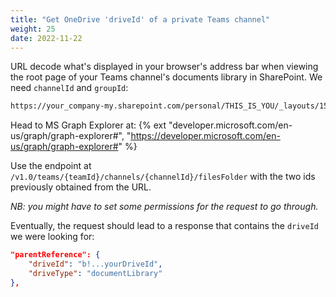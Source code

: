 ```yaml
---
title: "Get OneDrive 'driveId' of a private Teams channel"
weight: 25
date: 2022-11-22
---
```


URL decode what's displayed in your browser's address bar when viewing the root page of your Teams channel's documents library in SharePoint. We need `channelId` and `groupId`:

```txt
https://your_company-my.sharepoint.com/personal/THIS_IS_YOU/_layouts/15/onedrive.aspx?id=/sites/TEAMS_CHANNEL_NAME_FULL/Shared Documents/CHANNEL_NAME&listurl=https://your_company.sharepoint.com/sites/TEAMS_CHANNEL_NAME_FULL/Shared Documents&remoteItem={"mp":{"webAbsoluteUrl":"https://your_company.sharepoint.com/sites/TEAM_NAME","listFullUrl":"https://your_company.sharepoint.com/sites/TEAM_NAME/Shared Documents","rootFolder":"","channelId":"CHANNEL_ID_","groupId":"GROUP_GUID","displayName":"CHANNEL_NAME"},"rsi":{"listFullUrl":"https://your_company.sharepoint.com/sites/TEAMS_CHANNEL_NAME_FULL/Shared Documents","rootFolder":"/sites/TEAMS_CHANNEL_NAME_FULL/Shared Documents/CHANNEL_NAME","webAbsoluteUrl":"https://your_company.sharepoint.com/sites/CHANNEL_NAME_FULL"}}
```

Head to MS Graph Explorer at: {% ext "developer.microsoft.com/en-us/graph/graph-explorer#", "https://developer.microsoft.com/en-us/graph/graph-explorer#" %}

Use the endpoint at `/v1.0/teams/{teamId}/channels/{channelId}/filesFolder` with the two ids previously obtained from the URL.

*NB: you might have to set some permissions for the request to go through.*

Eventually, the request should lead to a response that contains the `driveId` we were looking for:

```json
"parentReference": {
    "driveId": "b!...yourDriveId",
    "driveType": "documentLibrary"
},
```
